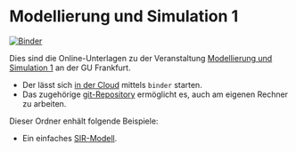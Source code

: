 # Modellierung und Simulation 1

[![Binder](https://mybinder.org/badge_logo.svg)](https://mybinder.org/v2/gh/msqc-goethe/modsim1/HEAD)



Dies sind die Online-Unterlagen zu der Veranstaltung 
[Modellierung und Simulation 1](https://gcsc.uni-frankfurt.de/simulation-and-modelling/lectures-courses) an der GU Frankfurt.

* Der lässt sich [in der Cloud](https://mybinder.org/v2/gh/msqc-goethe/modsim1/HEAD) mittels `binder` starten. 
* Das zugehörige [git-Repository](https://github.com/msqc-goethe/modsim1) ermöglicht es, auch am eigenen Rechner zu arbeiten.


Dieser Ordner enhält folgende Beispiele:

* Ein einfaches [SIR-Modell](beispiel02-anwendungen).
